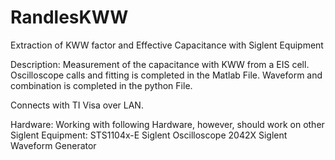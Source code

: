 # RandlesKWW
Extraction of KWW factor and Effective Capacitance with Siglent Equipment

Description:
Measurement of the capacitance with KWW from a EIS cell.  
Oscilloscope calls and fitting is completed in the Matlab File.
Waveform and combination is completed in the python File.

Connects with TI Visa over LAN.


Hardware:
Working with following Hardware, however, should work on other Siglent Equipment:
STS1104x-E Siglent Oscilloscope
2042X Siglent Waveform Generator
